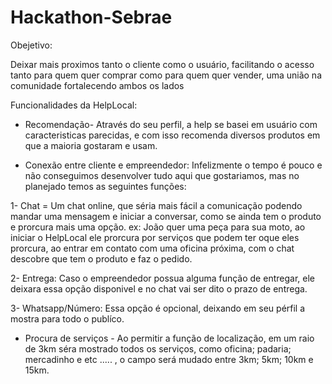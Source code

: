 # Hackathon-Sebrae

Obejetivo: 

Deixar mais proximos tanto o cliente como o usuário, facilitando o acesso tanto para quem quer comprar como para quem quer vender, uma união na comunidade fortalecendo ambos os lados


Funcionalidades da HelpLocal:

* Recomendação- Através do seu perfil, a help se basei em usuário com caracteristicas parecidas, e com isso recomenda diversos produtos em que a maioria gostaram e usam. 

* Conexão entre cliente e empreendedor: Infelizmente o tempo é pouco e não conseguimos desenvolver tudo aqui que gostariamos, mas no planejado temos as seguintes funções: 

1- Chat = Um chat online, que séria mais fácil a comunicação podendo mandar uma mensagem e iniciar a conversar, como se ainda tem o produto e prorcura mais uma opção.
ex: João quer uma peça para sua moto, ao iniciar o HelpLocal ele prorcura por serviços que podem ter oque eles prorcura, ao entrar em contato com uma oficina próxima, com o chat descobre que tem o produto e faz o pedido.

2- Entrega: Caso o empreendedor possua alguma função de entregar, ele deixara essa opção disponivel e no chat vai ser dito o prazo de entrega.

3- Whatsapp/Número: Essa opção é opcional, deixando em seu pérfil a mostra para todo o publíco.

* Procura de serviços - Ao permitir a função de localização, em um raio de 3km séra mostrado todos os serviços, como oficina; padaria; mercadinho e etc ..... , o campo será mudado entre 3km; 5km; 10km e 15km.



